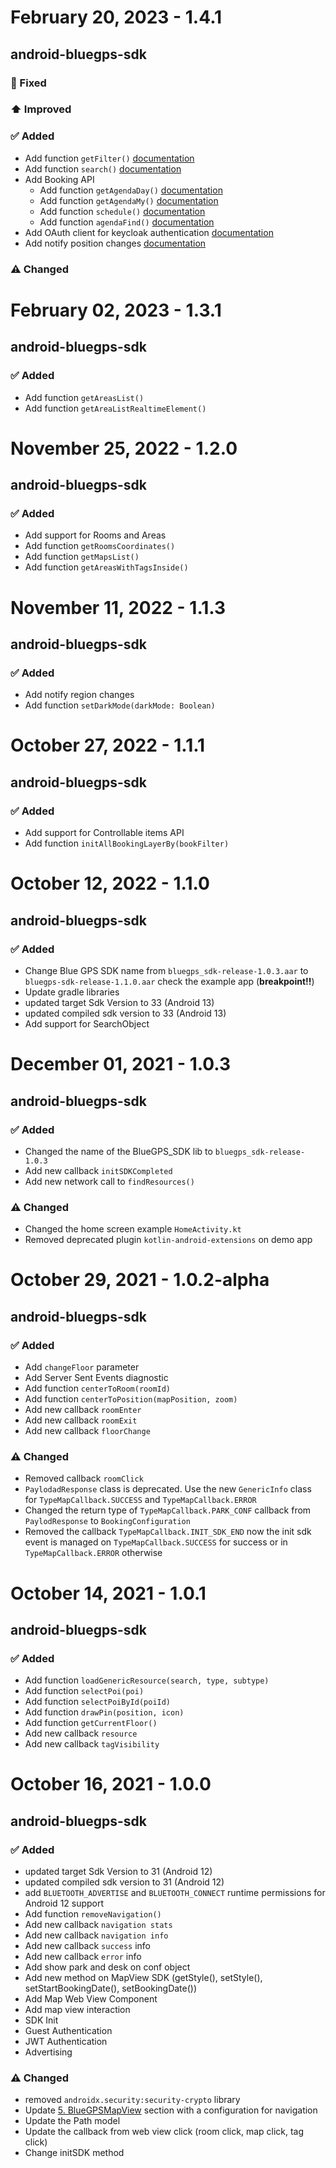 # February 20, 2023 - 1.4.1
## android-bluegps-sdk
### 🐞 Fixed
### ⬆️ Improved
### ✅ Added
- Add function `getFilter()` [documentation](https://github.com/synapseslab/android-bluegps-sdk-demoapp/blob/main/documentation/bluegps_android_sdk.md#86-getfilter)
- Add function `search()` [documentation](https://github.com/synapseslab/android-bluegps-sdk-demoapp/blob/main/documentation/bluegps_android_sdk.md#87-search)
- Add Booking API
  - Add function `getAgendaDay()` [documentation](https://github.com/synapseslab/android-bluegps-sdk-demoapp/blob/main/documentation/bluegps_android_sdk.md#111-getagendaday)
  - Add function `getAgendaMy()` [documentation](https://github.com/synapseslab/android-bluegps-sdk-demoapp/blob/main/documentation/bluegps_android_sdk.md#112-getagendamy)
  - Add function `schedule()` [documentation](https://github.com/synapseslab/android-bluegps-sdk-demoapp/blob/main/documentation/bluegps_android_sdk.md#114-schedule)
  - Add function `agendaFind()` [documentation](https://github.com/synapseslab/android-bluegps-sdk-demoapp/blob/main/documentation/bluegps_android_sdk.md#113-agendafind)
- Add OAuth client for keycloak authentication [documentation](https://github.com/synapseslab/android-bluegps-sdk-demoapp/blob/main/documentation/bluegps_android_sdk.md#12-oauth-client-for-keycloak-authentication)
- Add notify position changes [documentation](https://github.com/synapseslab/android-bluegps-sdk-demoapp/blob/main/documentation/bluegps_android_sdk.md#63-notify-position-changes)
### ⚠️ Changed


# February 02, 2023 - 1.3.1
## android-bluegps-sdk
### ✅ Added
- Add function `getAreasList()`
- Add function `getAreaListRealtimeElement()`


# November 25, 2022 - 1.2.0
## android-bluegps-sdk
### ✅ Added
- Add support for Rooms and Areas
- Add function `getRoomsCoordinates()`
- Add function `getMapsList()`
- Add function `getAreasWithTagsInside()`


# November 11, 2022 - 1.1.3
## android-bluegps-sdk
### ✅ Added
- Add notify region changes
- Add function `setDarkMode(darkMode: Boolean)`

# October 27, 2022 - 1.1.1
## android-bluegps-sdk
### ✅ Added
- Add support for Controllable items API
- Add function `initAllBookingLayerBy(bookFilter)`


# October 12, 2022 - 1.1.0
## android-bluegps-sdk
### ✅ Added
- Change Blue GPS SDK name from `bluegps_sdk-release-1.0.3.aar` to `bluegps-sdk-release-1.1.0.aar` 
check the example app (**breakpoint!!**)
- Update gradle libraries
- updated target Sdk Version to 33 (Android 13)
- updated compiled sdk version to 33 (Android 13)
- Add support for SearchObject


# December 01, 2021 - 1.0.3
## android-bluegps-sdk
### ✅ Added
- Changed the name of the BlueGPS_SDK lib to `bluegps_sdk-release-1.0.3`
- Add new callback `initSDKCompleted`
- Add new network call to `findResources()`

### ⚠️ Changed
- Changed the home screen example `HomeActivity.kt`
- Removed deprecated plugin `kotlin-android-extensions` on demo app


# October 29, 2021 - 1.0.2-alpha
## android-bluegps-sdk
### ✅ Added
- Add `changeFloor` parameter
- Add Server Sent Events diagnostic
- Add function `centerToRoom(roomId)`
- Add function `centerToPosition(mapPosition, zoom)`
- Add new callback `roomEnter` 
- Add new callback `roomExit` 
- Add new callback `floorChange`
### ⚠️ Changed
- Removed callback `roomClick`
- `PaylodadResponse` class is deprecated. Use the new `GenericInfo` class
  for `TypeMapCallback.SUCCESS` and `TypeMapCallback.ERROR`
- Changed the return type of `TypeMapCallback.PARK_CONF` callback from `PaylodResponse`
  to `BookingConfiguration`
- Removed the callback `TypeMapCallback.INIT_SDK_END` now the init sdk event is managed
  on `TypeMapCallback.SUCCESS` for success or in `TypeMapCallback.ERROR` otherwise


# October 14, 2021 - 1.0.1
## android-bluegps-sdk
### ✅ Added
- Add function `loadGenericResource(search, type, subtype)`
- Add function `selectPoi(poi)`
- Add function `selectPoiById(poiId)`
- Add function `drawPin(position, icon)` 
- Add function `getCurrentFloor()`
- Add new callback `resource` 
- Add new callback `tagVisibility`


# October 16, 2021 - 1.0.0
## android-bluegps-sdk
### ✅ Added
- updated target Sdk Version to 31 (Android 12)
- updated compiled sdk version to 31 (Android 12)
- add `BLUETOOTH_ADVERTISE` and `BLUETOOTH_CONNECT` runtime permissions for Android 12 support
- Add function `removeNavigation()` 
- Add new callback `navigation stats`
- Add new callback `navigation info`
- Add new callback `success` info 
- Add new callback `error` info
- Add show park and desk on conf object
- Add new method on MapView SDK (getStyle(), setStyle(), setStartBookingDate(), setBookingDate())
- Add Map Web View Component
- Add map view interaction
- SDK Init
- Guest Authentication
- JWT Authentication
- Advertising
### ⚠️ Changed
- removed `androidx.security:security-crypto` library
- Update [5. BlueGPSMapView](#5-bluegpsmapview) section with a configuration for navigation
- Update the Path model
- Update the callback from web view click (room click, map click, tag click)
- Change initSDK method